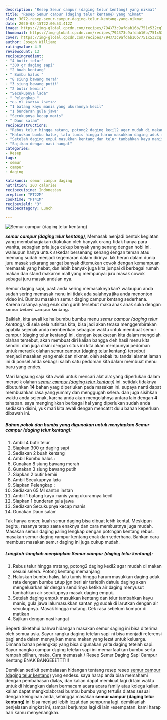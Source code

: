 ```yaml
---
description: "Resep Semur campur (daging telur kentang) yang nikmat"
title: "Resep Semur campur (daging telur kentang) yang nikmat"
slug: 3072-resep-semur-campur-daging-telur-kentang-yang-nikmat
date: 2020-08-15T22:00:53.412Z
image: https://img-global.cpcdn.com/recipes/794373c9afdab16b/751x532cq70/semur-campur-daging-telur-kentang-foto-resep-utama.jpg
thumbnail: https://img-global.cpcdn.com/recipes/794373c9afdab16b/751x532cq70/semur-campur-daging-telur-kentang-foto-resep-utama.jpg
cover: https://img-global.cpcdn.com/recipes/794373c9afdab16b/751x532cq70/semur-campur-daging-telur-kentang-foto-resep-utama.jpg
author: Joseph Williams
ratingvalue: 4.5
reviewcount: 13
recipeingredient:
- "4 butir telur"
- "300 gr daging sapi"
- "2 buah kentang"
- " Bumbu halus "
- "8 siung bawang merah"
- "3 siung bawang putih"
- "2 butir kemiri"
- "Secukupnya lada"
- " Pelengkap "
- "65 Ml santan instan"
- "1 batang kayu manis yang ukurannya kecil"
- "1 bunderan gula jawa"
- "Secukupnya kecap manis"
- " Daun salam"
recipeinstructions:
- "Rebus telur hingga matang, potong2 daging kecil2 agar mudah di makan sesuai selera. Potong kentang memanjang"
- "Haluskan bumbu halus, lalu tumis hingga harum masukkan daging aduk rata dengan bumbu tutup jgn beri air terlebih dahulu daging akan mengeluarkan air dengan sendirinya ketika air daging menyusut tambahkan air secukupnya masak daging empuk."
- "Setelah daging empuk masukkan kentang dan telur tambahkan kayu manis, gula jawa lalu masukkan santan yg sudah di larutkan dengan air secukupnya. Masak hingga matang. Cek rasa sebelum kompor di matikan"
- "Sajikan dengan nasi hangat"
categories:
- Resep
tags:
- semur
- campur
- daging

katakunci: semur campur daging 
nutrition: 203 calories
recipecuisine: Indonesian
preptime: "PT22M"
cooktime: "PT41M"
recipeyield: "3"
recipecategory: Lunch

---
```



![Semur campur (daging telur kentang)](https://img-global.cpcdn.com/recipes/794373c9afdab16b/751x532cq70/semur-campur-daging-telur-kentang-foto-resep-utama.jpg)

<b><i>semur campur (daging telur kentang)</i></b>, Memasak menjadi bentuk kegiatan yang membahagiakan dilakukan oleh banyak orang. tidak hanya para wanita, sebagian pria juga cukup banyak yang senang dengan hobi ini. walaupun hanya untuk sekedar bersenang senang dengan teman atau memang sudah menjadi kegemaran dalam dirinya. tak heran dalam dunia juru masak sekarang sangat banyak ditemukan cowok dengan kemampuan memasak yang hebat, dan lebih banyak juga kita jumpai di berbagai rumah makan dan stand makanan mall yang mempunyai juru masak cowok sebagai juru masak andalan nya.

Semur daging sapi, pasti anda sering memasaknya kan? walaupun anda sudah sering memasak menu ini tidak ada salahnya jika anda menonton video ini. Bumbu masakan semur daging campur kentang sederhana. Karena rasanya yang enak dan gurih tersebut maka anak anak suka dengan semur betawi campur kentang.

Baiklah, kita awali ke hal bumbu bumbu menu <i>semur campur (daging telur kentang)</i>. di sela sela rutinitas kita, bisa jadi akan terasa menggembirakan apabila sejenak anda memberikan sebagian waktu untuk membuat semur campur (daging telur kentang) ini. dengan kesuksesan kita dalam mengolah olahan tersebut, akan membuat diri kalian bangga oleh hasil menu kita sendiri. dan juga disini dengan situs ini kita akan mempunyai pedoman untuk meracik olahan <u>semur campur (daging telur kentang)</u> tersebut menjadi masakan yang enak dan nikmat, oleh sebab itu tandai alamat laman ini di ponsel anda sebagai salah satu pedoman kita dalam membuat menu baru yang endes.


Mari langsung saja kita awali untuk mencari alat alat yang diperlukan dalam meracik olahan <u><i>semur campur (daging telur kentang)</i></u> ini. setidak tidaknya dibutuhkan <b>14</b> bahan yang diperlukan pada masakan ini. supaya nanti dapat membuahkan rasa yang yummy dan menggugah selera. dan juga sisihkan waktu anda sejenak, karena anda akan mengolahnya antara lain dengan <b>4</b> tahapan. saya menginginkan berbagai hal yang diperlukan sudah anda sediakan disini, yuk mari kita awali dengan mencatat dulu bahan keperluan dibawah ini.

<!--inarticleads1-->

##### Bahan pokok dan bumbu yang digunakan untuk menyiapkan Semur campur (daging telur kentang):

1. Ambil 4 butir telur
1. Siapkan 300 gr daging sapi
1. Sediakan 2 buah kentang
1. Ambil  Bumbu halus :
1. Gunakan 8 siung bawang merah
1. Gunakan 3 siung bawang putih
1. Siapkan 2 butir kemiri
1. Ambil Secukupnya lada
1. Siapkan  Pelengkap :
1. Sediakan 65 Ml santan instan
1. Ambil 1 batang kayu manis yang ukurannya kecil
1. Siapkan 1 bunderan gula jawa
1. Sediakan Secukupnya kecap manis
1. Gunakan  Daun salam


Tak hanya encer, kuah semur daging bisa dibuat lebih kental. Meskipun begitu, rasanya tetap sama enaknya dan cara membuatnya juga mudah. Masakan semur daging paling lengkap dengan potongan kentang rebus. masakan semur daging campur kentang enak dan sederhana. Bahkan cara membuat masakan semur daging ini juga cukup mudah. 

<!--inarticleads2-->

##### Langkah-langkah menyiapkan Semur campur (daging telur kentang):

1. Rebus telur hingga matang, potong2 daging kecil2 agar mudah di makan sesuai selera. Potong kentang memanjang
1. Haluskan bumbu halus, lalu tumis hingga harum masukkan daging aduk rata dengan bumbu tutup jgn beri air terlebih dahulu daging akan mengeluarkan air dengan sendirinya ketika air daging menyusut tambahkan air secukupnya masak daging empuk.
1. Setelah daging empuk masukkan kentang dan telur tambahkan kayu manis, gula jawa lalu masukkan santan yg sudah di larutkan dengan air secukupnya. Masak hingga matang. Cek rasa sebelum kompor di matikan
1. Sajikan dengan nasi hangat


Seperti diketahui bahwa hidangan masakan semur daging ini bisa diterima oleh semua usia. Sayur nangka daging tetelan sapi ini bisa menjadi referensi bagi anda dalam menyajikan menu makan yang lezat untuk keluarga. Dimana bahan pelengkap yang bisa digunakan yaitu daging tetelah sapi. Sayur nangka campur daging tetelan sapi ini memanfaatkan bumbu serta rempah pilihan, maka. Cara memasak / Resep Semur Daging Sapi Campur Kentang ENAK BANGEEETTT!!! 

Demikian sedikit pembahasan hidangan tentang resep resep <u>semur campur (daging telur kentang)</u> yang endess. saya harap anda bisa memahami dengan pembahasan diatas, dan kalian dapat membuat lagi di lain waktu untuk di hidangkan dalam bermacam acara acara family atau kolega kalian. kalian dapat mengkolaborasi bumbu bumbu yang tertulis diatas sesuai dengan keinginan anda, sehingga masakan <b>semur campur (daging telur kentang)</b> ini bisa menjadi lebih lezat dan sempurna lagi. demikianlah penjelasan singkat ini, sampai berjumpa lagi di lain kesempatan. kami harap hari kamu menyenangkan.
